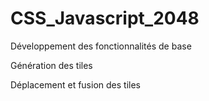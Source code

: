 # CSS_Javascript_2048

Développement des fonctionnalités de base

Génération des tiles

Déplacement et fusion des tiles

